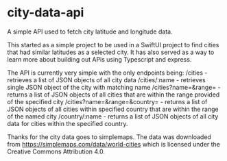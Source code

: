 # city-data-api
A simple API used to fetch city latitude and longitude data.

This started as a simple project to be used in a SwiftUI project to find cities that had similar latitudes as a selected city.
It has also served as a way to learn more about building out APis using Typescript and express.

The API is currently very simple with the only endpoints being:
/cities - retrieves a list of JSON objects of all city data
/cities/:name - retrieves single JSON object of the city with matching name
/cities?name=&range= - returns a list of JSON objects of all cities that are within the range provided of the specified city
/cities?name=&range=&country= - returns a list of JSON objects of all cities within specified country that are within the range of the named city
/country/:name - returns a list of JSON objects of all city data for cities within the specified country.

Thanks for the city data goes to simplemaps. The data was downloaded from https://simplemaps.com/data/world-cities which is licensed under the Creative Commons Attribution 4.0.
